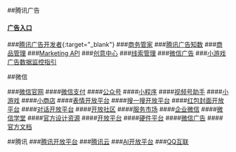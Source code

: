 ##腾讯广告

#### <a href="https://ad.qq.com/" target="_blank">广告入口</a>
###[腾讯广告开发者](https://developers.e.qq.com/){:target="_blank"}
###[商务管家](https://e.qq.com/bm/#/)
###[腾讯广告知数](https://dmp.qq.com/dmp)
###[商品管理](https://youhuo.qq.com/)
###[Marketing API](https://developers.e.qq.com/docs/ads)
###[创意中心](https://chuangyi.qq.com/)
###[线索管理](https://leads.qq.com/)
###[微信广告](https://ad.weixin.qq.com/main.html#/)
###[⼩游戏⼴告数据监控指引](https://ad.weixin.qq.com/pdf.html?post_id=U2FsdGVkX19aLuD2r1tuKNq/kQ5LjTlvIJr88NrPuqc=?_blank)

##微信

###[微信官网](https://weixin.qq.com/)
####[微信支付](https://pay.weixin.qq.com/index.php/core/home/login?return_url=%2F)
####[公众号](https://mp.weixin.qq.com/)
####[小程序](https://mp.weixin.qq.com/cgi-bin/wx)
####[视频号助手](https://channels.weixin.qq.com/)
####[小游戏](https://game.weixin.qq.com/cgi-bin/h5/static/minigame/creative/index.html)
####[小商店](https://shop.weixin.qq.com/)
####[表情开放平台](https://sticker.weixin.qq.com/cgi-bin/mmemoticon-bin/loginpage?t=login/index)
####[搜一搜开放平台](https://search.weixin.qq.com/)
####[红包封面开放平台](https://cover.weixin.qq.com/cgi-bin/mmcover-bin/readtemplate?t=page/index#/)
####[对话开放平台](https://openai.weixin.qq.com/)
####[开放社区](https://developers.weixin.qq.com/community/develop/mixflow)
####[服务市场](https://fuwu.weixin.qq.com/)
####[企业微信](https://work.weixin.qq.com/)
####[微信学堂](https://developers.weixin.qq.com/community/business)
####[官方设计资源](https://wechat.design/tool/brand/)
####[开放平台](https://open.weixin.qq.com/)
####[硬件平台](https://iot.weixin.qq.com/)
####[微信广告](https://ad.weixin.qq.com/main.html#/)
####[官方文档](https://developers.weixin.qq.com/doc/)

##腾讯
###[腾讯开放平台](https://open.tencent.com/)
###[腾讯云](https://cloud.tencent.com/)
###[AI开放平台](https://ai.qq.com/)
###[QQ互联](https://wiki.connect.qq.com/)



